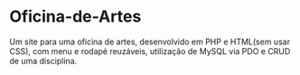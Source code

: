 # Oficina-de-Artes
Um site para uma oficina de artes, desenvolvido em PHP e HTML(sem usar CSS), com menu e rodapé reuzáveis, utilização de MySQL via PDO e CRUD de uma disciplina.
